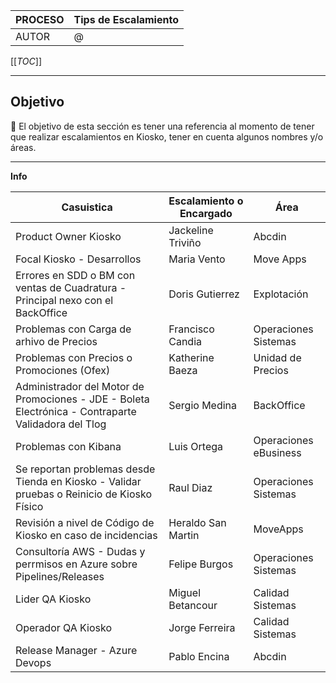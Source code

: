 | PROCESO | Tips de Escalamiento |
|--|--|
|  AUTOR| @<Giovanni Delgado Guzman>  |


[[_TOC_]]

----

## **Objetivo** 
:dart: El objetivo de esta sección es tener una referencia al momento de tener que realizar escalamientos en Kiosko, tener en cuenta algunos nombres y/o áreas.

----
**Info** 


| Casuistica | Escalamiento o Encargado | Área |
|--| -- | -- |
| Product Owner Kiosko | Jackeline Triviño| Abcdin |
| Focal Kiosko - Desarrollos | Maria Vento | Move Apps |
| Errores en SDD o BM con ventas de Cuadratura - Principal nexo con el BackOffice| Doris Gutierrez| Explotación |
| Problemas con Carga de arhivo de Precios | Francisco Candia | Operaciones Sistemas |
| Problemas con Precios o Promociones (Ofex) | Katherine Baeza | Unidad de Precios |
| Administrador del Motor de Promociones - JDE - Boleta Electrónica - Contraparte Validadora del Tlog | Sergio Medina | BackOffice |
| Problemas con Kibana | Luis Ortega |  Operaciones eBusiness |
| Se reportan problemas desde Tienda en Kiosko - Validar pruebas o Reinicio de Kiosko Físico| Raul Diaz | Operaciones Sistemas |
| Revisión a nivel de Código de Kiosko en caso de incidencias | Heraldo San Martin | MoveApps |
| Consultoría AWS - Dudas y perrmisos en Azure sobre Pipelines/Releases | Felipe Burgos| Operaciones Sistemas |
| Lider QA Kiosko | Miguel Betancour | Calidad Sistemas |
| Operador QA Kiosko | Jorge Ferreira | Calidad Sistemas |
| Release Manager - Azure Devops| Pablo Encina | Abcdin |


